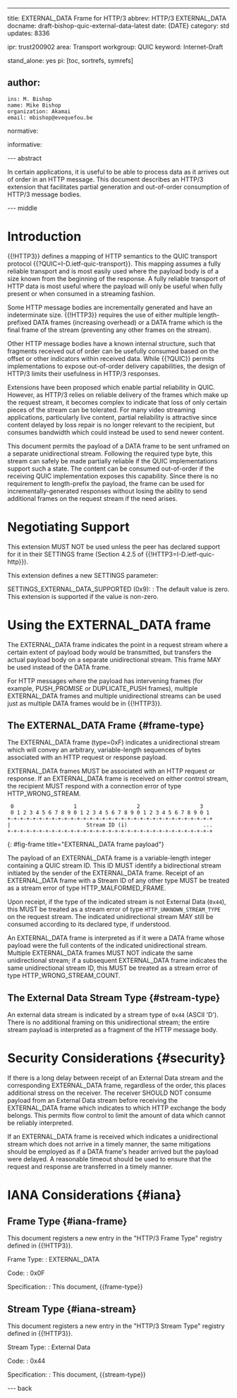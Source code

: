 ---
title: EXTERNAL_DATA Frame for HTTP/3
abbrev: HTTP/3 EXTERNAL_DATA
docname: draft-bishop-quic-external-data-latest
date: {DATE}
category: std
updates: 8336

ipr: trust200902
area: Transport
workgroup: QUIC
keyword: Internet-Draft

stand_alone: yes
pi: [toc, sortrefs, symrefs]

author:
  -
    ins: M. Bishop
    name: Mike Bishop
    organization: Akamai
    email: mbishop@evequefou.be

normative:

informative:

--- abstract

In certain applications, it is useful to be able to process data as it arrives
out of order in an HTTP message.  This document describes an HTTP/3 extension
that facilitates partial generation and out-of-order consumption of HTTP/3
message bodies.

--- middle

# Introduction

{{!HTTP3}} defines a mapping of HTTP semantics to the QUIC transport protocol
{{?QUIC=I-D.ietf-quic-transport}}. This mapping assumes a fully reliable
transport and is most easily used where the payload body is of a size known from
the beginning of the response.  A fully reliable transport of HTTP data is most
useful where the payload will only be useful when fully present or when consumed
in a streaming fashion.

Some HTTP message bodies are incrementally generated and have an indeterminate
size. {{!HTTP3}} requires the use of either multiple length-prefixed DATA frames
(increasing overhead) or a DATA frame which is the final frame of the stream
(preventing any other frames on the stream).

Other HTTP message bodies have a known internal structure, such that fragments
received out of order can be usefully consumed based on the offset or other
indicators within received data.  While {{?QUIC}} permits implementations to
expose out-of-order delivery capabilities, the design of HTTP/3 limits their
usefulness in HTTP/3 responses.

Extensions have been proposed which enable partial reliability in QUIC.
However, as HTTP/3 relies on reliable delivery of the frames which make up the
request stream, it becomes complex to indicate that loss of only certain pieces
of the stream can be tolerated.  For many video streaming applications,
particularly live content, partial reliability is attractive since content
delayed by loss repair is no longer relevant to the recipient, but consumes
bandwidth which could instead be used to send newer content.

This document permits the payload of a DATA frame to be sent unframed on a
separate unidirectional stream.  Following the required type byte, this stream
can safely be made partially reliable if the QUIC implementations support such a
state.  The content can be consumed out-of-order if the receiving QUIC
implementation exposes this capability. Since there is no requirement to
length-prefix the payload, the frame can be used for incrementally-generated
responses without losing the ability to send additional frames on the request
stream if the need arises.

# Negotiating Support

This extension MUST NOT be used unless the peer has declared support for it in
their SETTINGS frame (Section 4.2.5 of {{!HTTP3=I-D.ietf-quic-http}}).

This extension defines a new SETTINGS parameter:

SETTINGS_EXTERNAL_DATA_SUPPORTED (0x9):
: The default value is zero.  This extension is supported if the value is
  non-zero.

# Using the EXTERNAL_DATA frame

The EXTERNAL_DATA frame indicates the point in a request stream where a certain
extent of payload body would be transmitted, but transfers the actual payload
body on a separate unidirectional stream.  This frame MAY be used instead of the
DATA frame.

For HTTP messages where the payload has intervening frames (for example,
PUSH_PROMISE or DUPLICATE_PUSH frames), multiple EXTERNAL_DATA frames and
multiple unidirectional streams can be used just as multiple DATA frames would
be in {{!HTTP3}}.

## The EXTERNAL_DATA Frame {#frame-type}

The EXTERNAL_DATA frame (type=0xF) indicates a unidirectional stream which will
convey an arbitrary, variable-length sequences of bytes associated with an HTTP
request or response payload.

EXTERNAL_DATA frames MUST be associated with an HTTP request or response. If an
EXTERNAL_DATA frame is received on either control stream, the recipient MUST
respond with a connection error of type HTTP_WRONG_STREAM.

~~~ drawing
 0                   1                   2                   3
 0 1 2 3 4 5 6 7 8 9 0 1 2 3 4 5 6 7 8 9 0 1 2 3 4 5 6 7 8 9 0 1
+-+-+-+-+-+-+-+-+-+-+-+-+-+-+-+-+-+-+-+-+-+-+-+-+-+-+-+-+-+-+-+-+
|                        Stream ID (i)                        ...
+-+-+-+-+-+-+-+-+-+-+-+-+-+-+-+-+-+-+-+-+-+-+-+-+-+-+-+-+-+-+-+-+
~~~
{: #fig-frame title="EXTERNAL_DATA frame payload"}

The payload of an EXTERNAL_DATA frame is a variable-length integer containing a
QUIC stream ID.  This ID MUST identify a bidirectional stream initiated by the
sender of the EXTERNAL_DATA frame.  Receipt of an EXTERNAL_DATA frame with a
Stream ID of any other type MUST be treated as a stream error of type
HTTP_MALFORMED_FRAME.

Upon receipt, if the type of the indicated stream is not External Data (`0x44`),
this MUST be treated as a stream error of type `HTTP_UNKNOWN_STREAM_TYPE` on the
request stream.  The indicated unidirectional stream MAY still be consumed
according to its declared type, if understood.

An EXTERNAL_DATA frame is interpreted as if it were a DATA frame whose payload
were the full contents of the indicated unidirectional stream.  Multiple
EXTERNAL_DATA frames MUST NOT indicate the same unidirectional stream; if a
subsequent EXTERNAL_DATA frame indicates the same unidirectional stream ID, this
MUST be treated as a stream error of type HTTP_WRONG_STREAM_COUNT.

## The External Data Stream Type {#stream-type}

An external data stream is indicated by a stream type of `0x44` (ASCII 'D').
There is no additional framing on this unidirectional stream; the entire stream
payload is interpreted as a fragment of the HTTP message body.

# Security Considerations {#security}

If there is a long delay between receipt of an External Data stream and the
corresponding EXTERNAL_DATA frame, regardless of the order, this places
additional stress on the receiver. The receiver SHOULD NOT consume payload from
an External Data stream before receiving the EXTERNAL_DATA frame which indicates
to which HTTP exchange the body belongs.  This permits flow control to limit the
amount of data which cannot be reliably interpreted.

If an EXTERNAL_DATA frame is received which indicates a unidirectional stream
which does not arrive in a timely manner, the same mitigations should be
employed as if a DATA frame's header arrived but the payload were delayed.  A
reasonable timeout should be used to ensure that the request and response are
transferred in a timely manner.

# IANA Considerations {#iana}

## Frame Type {#iana-frame}

This document registers a new entry in the "HTTP/3 Frame Type" registry defined
in {{!HTTP3}}.

Frame Type:
: EXTERNAL_DATA

Code:
: 0x0F

Specification:
: This document, {{frame-type}}

## Stream Type {#iana-stream}

This document registers a new entry in the "HTTP/3 Stream Type" registry defined
in {{!HTTP3}}.

Stream Type:
: External Data

Code:
: 0x44

Specification:
: This document, {{stream-type}}

--- back

